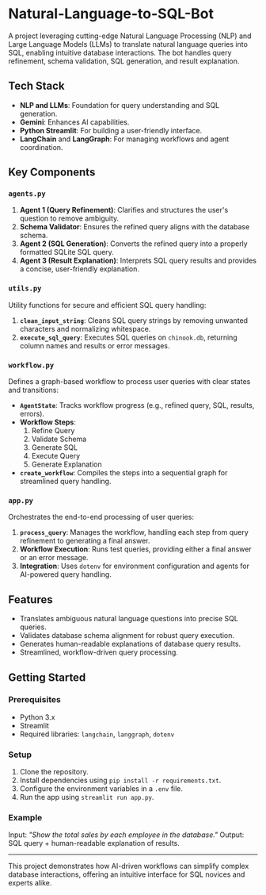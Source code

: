 # Natural-Language-to-SQL-Bot

A project leveraging cutting-edge Natural Language Processing (NLP) and Large Language Models (LLMs) to translate natural language queries into SQL, enabling intuitive database interactions. The bot handles query refinement, schema validation, SQL generation, and result explanation.

## Tech Stack
- **NLP and LLMs**: Foundation for query understanding and SQL generation.
- **Gemini**: Enhances AI capabilities.
- **Python Streamlit**: For building a user-friendly interface.
- **LangChain** and **LangGraph**: For managing workflows and agent coordination.

## Key Components

### `agents.py`
1. **Agent 1 (Query Refinement)**: Clarifies and structures the user's question to remove ambiguity.
2. **Schema Validator**: Ensures the refined query aligns with the database schema.
3. **Agent 2 (SQL Generation)**: Converts the refined query into a properly formatted SQLite SQL query.
4. **Agent 3 (Result Explanation)**: Interprets SQL query results and provides a concise, user-friendly explanation.

### `utils.py`
Utility functions for secure and efficient SQL query handling:
1. **`clean_input_string`**: Cleans SQL query strings by removing unwanted characters and normalizing whitespace.
2. **`execute_sql_query`**: Executes SQL queries on `chinook.db`, returning column names and results or error messages.

### `workflow.py`
Defines a graph-based workflow to process user queries with clear states and transitions:
- **`AgentState`**: Tracks workflow progress (e.g., refined query, SQL, results, errors).
- **Workflow Steps**:
  1. Refine Query
  2. Validate Schema
  3. Generate SQL
  4. Execute Query
  5. Generate Explanation
- **`create_workflow`**: Compiles the steps into a sequential graph for streamlined query handling.

### `app.py`
Orchestrates the end-to-end processing of user queries:
1. **`process_query`**: Manages the workflow, handling each step from query refinement to generating a final answer.
2. **Workflow Execution**: Runs test queries, providing either a final answer or an error message.
3. **Integration**: Uses `dotenv` for environment configuration and agents for AI-powered query handling.

## Features
- Translates ambiguous natural language questions into precise SQL queries.
- Validates database schema alignment for robust query execution.
- Generates human-readable explanations of database query results.
- Streamlined, workflow-driven query processing.

## Getting Started
### Prerequisites
- Python 3.x
- Streamlit
- Required libraries: `langchain`, `langgraph`, `dotenv`

### Setup
1. Clone the repository.
2. Install dependencies using `pip install -r requirements.txt`.
3. Configure the environment variables in a `.env` file.
4. Run the app using `streamlit run app.py`.

### Example
Input: *"Show the total sales by each employee in the database."*
Output: SQL query + human-readable explanation of results.

---

This project demonstrates how AI-driven workflows can simplify complex database interactions, offering an intuitive interface for SQL novices and experts alike.
